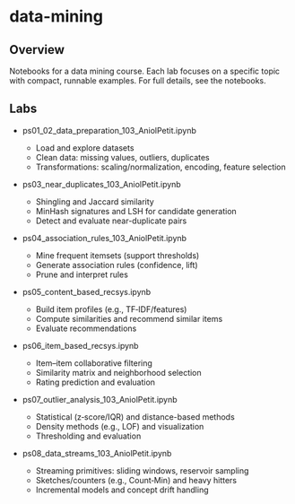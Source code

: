 # data-mining

## Overview
Notebooks for a data mining course. Each lab focuses on a specific topic with compact, runnable examples. For full details, see the notebooks.

## Labs
- ps01_02_data_preparation_103_AniolPetit.ipynb
  - Load and explore datasets
  - Clean data: missing values, outliers, duplicates
  - Transformations: scaling/normalization, encoding, feature selection

- ps03_near_duplicates_103_AniolPetit.ipynb
  - Shingling and Jaccard similarity
  - MinHash signatures and LSH for candidate generation
  - Detect and evaluate near-duplicate pairs

- ps04_association_rules_103_AniolPetit.ipynb
  - Mine frequent itemsets (support thresholds)
  - Generate association rules (confidence, lift)
  - Prune and interpret rules

- ps05_content_based_recsys.ipynb
  - Build item profiles (e.g., TF‑IDF/features)
  - Compute similarities and recommend similar items
  - Evaluate recommendations

- ps06_item_based_recsys.ipynb
  - Item–item collaborative filtering
  - Similarity matrix and neighborhood selection
  - Rating prediction and evaluation

- ps07_outlier_analysis_103_AniolPetit.ipynb
  - Statistical (z‑score/IQR) and distance-based methods
  - Density methods (e.g., LOF) and visualization
  - Thresholding and evaluation

- ps08_data_streams_103_AniolPetit.ipynb
  - Streaming primitives: sliding windows, reservoir sampling
  - Sketches/counters (e.g., Count‑Min) and heavy hitters
  - Incremental models and concept drift handling
